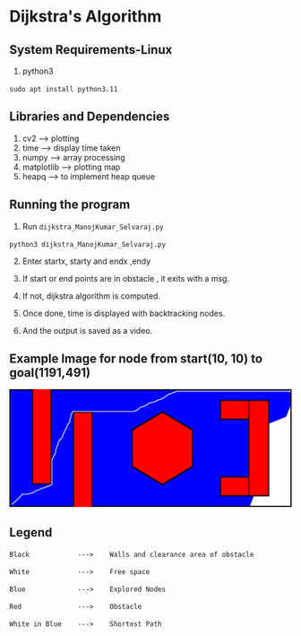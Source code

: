 # Dijkstra's Algorithm


## System Requirements-Linux

1. python3

`sudo apt install python3.11`

## Libraries and Dependencies

1. cv2        --> plotting
2. time       --> display time taken
3. numpy      --> array processing
4. matplotlib --> plotting map
5. heapq      --> to implement heap queue

## Running the program

1. Run `dijkstra_ManojKumar_Selvaraj.py`

`python3 dijkstra_ManojKumar_Selvaraj.py`

2. Enter startx, starty and endx ,endy

3. If start or end points are in obstacle , it exits with a msg.

4. If not, dijkstra algorithm is computed.

5. Once done, time is displayed with backtracking nodes.

6. And the output is saved as a video.

## Example Image for node from start(10, 10) to goal(1191,491)

![Dijkstra](./images/output.jpg)

## Legend
`Black            --->    Walls and clearance area of obstacle`

`White            --->    Free space`

`Blue             --->    Explored Nodes`

`Red              --->    Obstacle`

`White in Blue    --->    Shortest Path` 
